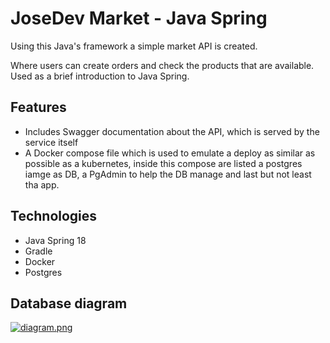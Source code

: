 # JoseDev Market - Java Spring

Using this Java's framework a simple market API is created.

Where users can create orders and check the products that are available. Used as a brief introduction to Java Spring.

## Features

- Includes Swagger documentation about the API, which is served by the service itself
- A Docker compose file which is used to emulate a deploy  as similar as possible as a kubernetes, inside this compose are listed a postgres iamge as DB, a PgAdmin to  help the DB manage and last but not least tha app.

## Technologies

- Java Spring 18
- Gradle
- Docker
- Postgres

## Database diagram

[![diagram.png](https://i.postimg.cc/g2GRWZ77/diagram.png)](https://postimg.cc/6y1TVytV)